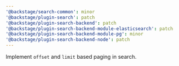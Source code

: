 ```yaml
---
'@backstage/search-common': minor
'@backstage/plugin-search': patch
'@backstage/plugin-search-backend': patch
'@backstage/plugin-search-backend-module-elasticsearch': patch
'@backstage/plugin-search-backend-module-pg': minor
'@backstage/plugin-search-backend-node': patch
---
```


Implement `offset` and `limit` based paging in search.
